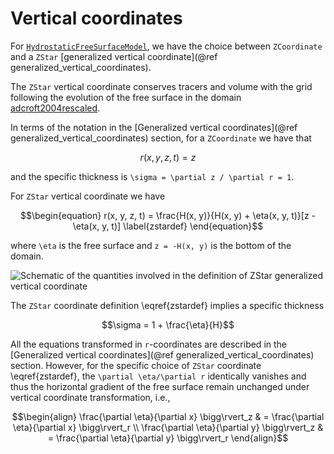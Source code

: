 # Vertical coordinates

For [`HydrostaticFreeSurfaceModel`](@ref), we have the choice between `ZCoordinate` and a `ZStar` [generalized vertical coordinate](@ref generalized_vertical_coordinates).

The `ZStar` vertical coordinate conserves tracers and volume with the grid following the evolution of the free surface in the
domain [adcroft2004rescaled](@citep).

In terms of the notation in the [Generalized vertical coordinates](@ref generalized_vertical_coordinates) section,
for a `ZCoordinate` we have that
```math
r(x, y, z, t) = z
```
and the specific thickness is ``\sigma = \partial z / \partial r = 1``.

For `ZStar` vertical coordinate we have
```math
\begin{equation}
    r(x, y, z, t) = \frac{H(x, y)}{H(x, y) + \eta(x, y, t)}[z - \eta(x, y, t)]  \label{zstardef}
\end{equation}
```
where ``\eta`` is the free surface and ``z = -H(x, y)`` is the bottom of the domain.

![Schematic of the quantities involved in the definition of `ZStar` generalized vertical coordinate](assets/zstar-schematic.png)

The `ZStar` coordinate definition \eqref{zstardef} implies a specific thickness

```math
\sigma = 1 + \frac{\eta}{H}
```

All the equations transformed in ``r``-coordinates are described in the [Generalized vertical coordinates](@ref generalized_vertical_coordinates)
section. However, for the specific choice of `ZStar` coordinate \eqref{zstardef}, the ``\partial \eta/\partial r`` identically vanishes and
thus the horizontal gradient of the free surface remain unchanged under vertical coordinate transformation, i.e.,
```math
\begin{align}
    \frac{\partial \eta}{\partial x} \bigg\rvert_z & = \frac{\partial \eta}{\partial x} \bigg\rvert_r \\
    \frac{\partial \eta}{\partial y} \bigg\rvert_z & = \frac{\partial \eta}{\partial y} \bigg\rvert_r
\end{align}
```
